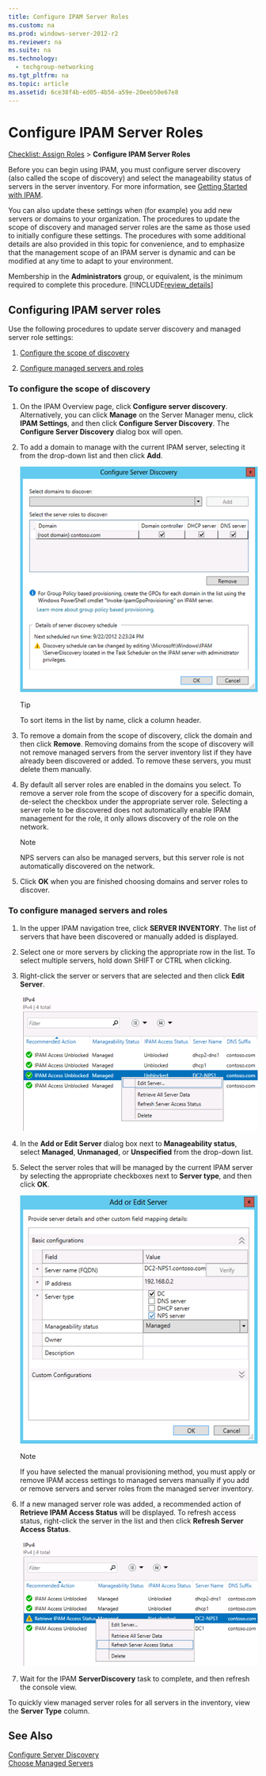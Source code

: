 ```yaml
---
title: Configure IPAM Server Roles
ms.custom: na
ms.prod: windows-server-2012-r2
ms.reviewer: na
ms.suite: na
ms.technology: 
  - techgroup-networking
ms.tgt_pltfrm: na
ms.topic: article
ms.assetid: 6ce38f4b-ed05-4b56-a59e-20eeb50e67e8
---
```

# Configure IPAM Server Roles
[Checklist: Assign Roles](../Topic/Checklist--Assign-Roles.md) > **Configure IPAM Server Roles**  
  
Before you can begin using IPAM, you must configure server discovery \(also called the scope of discovery\) and select the manageability status of servers in the server inventory. For more information, see [Getting Started with IPAM](../Topic/Getting-Started-with-IPAM.md).  
  
You can also update these settings when \(for example\) you add new servers or domains to your organization. The procedures to update the scope of discovery and managed server roles are the same as those used to initially configure these settings. The procedures with some additional details are also provided in this topic for convenience, and to emphasize that the management scope of an IPAM server is dynamic and can be modified at any time to adapt to your environment.  
  
Membership in the **Administrators** group, or equivalent, is the minimum required to complete this procedure. [!INCLUDE[review_details](../Token/review_details_md.md)]  
  
## Configuring IPAM server roles  
Use the following procedures to update server discovery and managed server role settings:  
  
1.  [Configure the scope of discovery](../Topic/Configure-IPAM-Server-Roles.md#scope_of_discovery)  
  
2.  [Configure managed servers and roles](../Topic/Configure-IPAM-Server-Roles.md#managed_server_roles)  
  
### <a name="scope_of_discovery"></a>To configure the scope of discovery  
  
1.  On the IPAM Overview page, click **Configure server discovery**. Alternatively, you can click **Manage** on the Server Manager menu, click **IPAM Settings**, and then click **Configure Server Discovery**. The **Configure Server Discovery** dialog box will open.  
  
2.  To add a domain to manage with the current IPAM server, selecting it from the drop\-down list and then click **Add**.  
  
    ![](../Image/IPAM_discovery_scope.gif)  
  
    > [!TIP]  
    > To sort items in the list by name, click a column header.  
  
3.  To remove a domain from the scope of discovery, click the domain and then click **Remove**. Removing domains from the scope of discovery will not remove managed servers from the server inventory list if they have already been discovered or added. To remove these servers, you must delete them manually.  
  
4.  By default all server roles are enabled in the domains you select. To remove a server role from the scope of discovery for a specific domain, de\-select the checkbox under the appropriate server role. Selecting a server role to be discovered does not automatically enable IPAM management for the role, it only allows discovery of the role on the network.  
  
    > [!NOTE]  
    > NPS servers can also be managed servers, but this server role is not automatically discovered on the network.  
  
5.  Click **OK** when you are finished choosing domains and server roles to discover.  
  
### <a name="managed_server_roles"></a>To configure managed servers and roles  
  
1.  In the upper IPAM navigation tree, click **SERVER INVENTORY**. The list of servers that have been discovered or manually added is displayed.  
  
2.  Select one or more servers by clicking the appropriate row in the list. To select multiple servers, hold down SHIFT or CTRL when clicking.  
  
3.  Right\-click the server or servers that are selected and then click **Edit Server**.  
  
    ![](../Image/IPAM_edit-server.gif)  
  
4.  In the **Add or Edit Server** dialog box next to **Manageability status**, select **Managed**, **Unmanaged**, or **Unspecified** from the drop\-down list.  
  
5.  Select the server roles that will be managed by the current IPAM server by selecting the appropriate checkboxes next to **Server type**, and then click **OK**.  
  
    ![](../Image/IPAM_edit-server2.gif)  
  
    > [!NOTE]  
    > If you have selected the manual provisioning method, you must apply or remove IPAM access settings to managed servers manually if you add or remove servers and server roles from the managed server inventory.  
  
6.  If a new managed server role was added, a recommended action of **Retrieve IPAM Access Status** will be displayed. To refresh access status, right\-click the server in the list and then click **Refresh Server Access Status**.  
  
    ![](../Image/IPAM_edit-server3.gif)  
  
7.  Wait for the IPAM **ServerDiscovery** task to complete, and then refresh the console view.  
  
To quickly view managed server roles for all servers in the inventory, view the **Server Type** column.  
  
## See Also  
[Configure Server Discovery](../Topic/Configure-Server-Discovery.md)  
[Choose Managed Servers](../Topic/Choose-Managed-Servers.md)  
  

